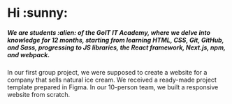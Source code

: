 <h1>Hi :sunny: </h1>

<h5>
We are students :alien: of the GoIT IT Academy, where we delve into knowledge for 12 months, starting from learning HTML, CSS, Git, GitHub, and Sass, progressing to JS libraries, the React framework, Next.js, npm, and webpack.</h5>

In our first group project, we were supposed to create a website for a company that sells natural ice cream. We received a ready-made project template prepared in Figma. In our 10-person team, we built a responsive website from scratch.



